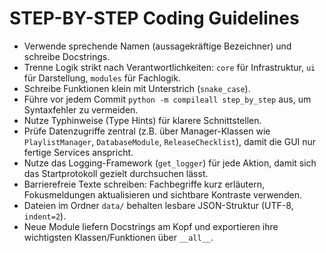 # STEP-BY-STEP Coding Guidelines

- Verwende sprechende Namen (aussagekräftige Bezeichner) und schreibe Docstrings.
- Trenne Logik strikt nach Verantwortlichkeiten: `core` für Infrastruktur,
  `ui` für Darstellung, `modules` für Fachlogik.
- Schreibe Funktionen klein mit Unterstrich (`snake_case`).
- Führe vor jedem Commit `python -m compileall step_by_step` aus, um Syntaxfehler
  zu vermeiden.
- Nutze Typhinweise (Type Hints) für klarere Schnittstellen.
- Prüfe Datenzugriffe zentral (z.B. über Manager-Klassen wie `PlaylistManager`,
  `DatabaseModule`, `ReleaseChecklist`), damit die GUI nur fertige Services
  anspricht.
- Nutze das Logging-Framework (`get_logger`) für jede Aktion, damit sich das
  Startprotokoll gezielt durchsuchen lässt.
- Barrierefreie Texte schreiben: Fachbegriffe kurz erläutern, Fokusmeldungen
  aktualisieren und sichtbare Kontraste verwenden.
- Dateien im Ordner `data/` behalten lesbare JSON-Struktur (UTF-8, `indent=2`).
- Neue Module liefern Docstrings am Kopf und exportieren ihre wichtigsten
  Klassen/Funktionen über `__all__`.
